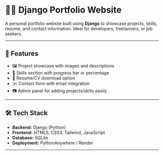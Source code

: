 # 🧑‍💻 Django Portfolio Website

A personal portfolio website built using **Django** to showcase projects, skills, resume, and contact information. Ideal for developers, freelancers, or job seekers.

---

## 📌 Features

- 🖼️ Project showcase with images and descriptions
- 💼 Skills section with progress bar or percentage
- 📄 Resume/CV download option
- ✉️ Contact form with email integration
- 📷 Admin panel for adding projects/skills easily

---

## 🛠 Tech Stack

- **Backend:** Django (Python)
- **Frontend:** HTML5, CSS3, Tailwind, JavaScript 
- **Database:** SQLite 
- **Deployment:** PythonAnywhere / Render

---


